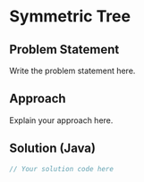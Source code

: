 # Symmetric Tree

## Problem Statement

Write the problem statement here.

## Approach

Explain your approach here.

## Solution (Java)

```java
// Your solution code here
```
